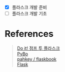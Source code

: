 - [x] 플라스크 개발 준비
- [ ] 플라스크 개발 기초

# References

> [Do it! 점프 투 플라스크](https://www.aladin.co.kr/shop/wproduct.aspx?ItemId=256945998)<br>
[PyBo](https://pybo.kr/pybo/question/list/qna/)<br>
[pahkey / flaskbook](https://github.com/pahkey/flaskbook)<br>
[Flask](https://flask-docs-kr.readthedocs.io/ko/latest/index.html#)